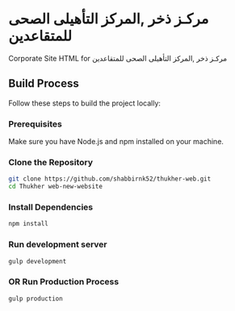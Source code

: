 # مركـز ذخر ,المركز التأهيلى الصحى للمتقاعدين 

Corporate Site HTML for مركـز ذخر ,المركز التأهيلى الصحى للمتقاعدين 

## Build Process

Follow these steps to build the project locally:

### Prerequisites

Make sure you have Node.js and npm installed on your machine.

### Clone the Repository

```bash
git clone https://github.com/shabbirnk52/thukher-web.git
cd Thukher web-new-website
```

### Install Dependencies

```bash
npm install
```

### Run development server

```bash
gulp development
```

### OR Run Production Process

```bash
gulp production
```
